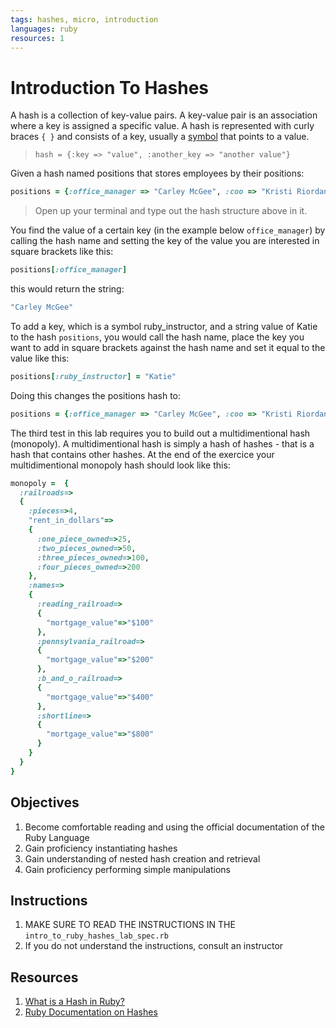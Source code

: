 ```yaml
---
tags: hashes, micro, introduction
languages: ruby
resources: 1
---
```

# Introduction To Hashes
A hash is a collection of key-value pairs. A key-value pair is an association where a key is assigned a specific value. A hash is represented with curly braces `{ }` and consists of a key, usually a [symbol](http://www.ruby-doc.org/core-2.1.5/Symbol.html) that points to a value.  

> `hash = {:key => "value", :another_key => "another value"}`

Given a hash named positions that stores employees by their positions:

```ruby
positions = {:office_manager => "Carley McGee", :coo => "Kristi Riordan ", :placements_manager => "Jackie Morgan", :creative_designer => "Edvin Lee"}
```

>Open up your terminal and type out the hash structure above in it.

You find the value of a certain key (in the example below `office_manager`) by calling the hash name and setting the key of the value you are interested in square brackets like this:

```ruby
positions[:office_manager]
```
this would return the string:
```ruby
"Carley McGee"
```

To add a key, which is a symbol ruby_instructor, and a string value of Katie to the hash `positions`, you would call the hash name, place the key you want to add in square brackets against the hash name and set it equal to the value like this:
```ruby
positions[:ruby_instructor] = "Katie"
```
Doing this changes the positions hash to:

```ruby
positions = {:office_manager => "Carley McGee", :coo => "Kristi Riordan ", :placements_manager => "Jackie Morgan", :creative_designer => "Edvin Lee", :ruby_instructor => "Katie"}
```

The third test in this lab requires you to build out a multidimentional hash (monopoly).  A multidimentional hash is simply a hash of hashes - that is a hash that contains other hashes. At the end of the exercice your multidimentional monopoly hash should look like this:

```ruby
monopoly =  {
  :railroads=>
  {
    :pieces=>4,
    "rent_in_dollars"=>
    {
      :one_piece_owned=>25,
      :two_pieces_owned=>50,
      :three_pieces_owned=>100,
      :four_pieces_owned=>200
    },
    :names=>
    {
      :reading_railroad=>
      {
        "mortgage_value"=>"$100"
      },
      :pennsylvania_railroad=>
      {
        "mortgage_value"=>"$200"
      },
      :b_and_o_railroad=>
      {
        "mortgage_value"=>"$400"
      },
      :shortline=>
      {
        "mortgage_value"=>"$800"
      }
    }
  }
}
```

## Objectives
1. Become comfortable reading and using the official documentation of the Ruby Language
2. Gain proficiency instantiating hashes
3. Gain understanding of nested hash creation and retrieval
4. Gain proficiency performing simple manipulations

## Instructions
1. MAKE SURE TO READ THE INSTRUCTIONS IN THE `intro_to_ruby_hashes_lab_spec.rb`
2. If you do not understand the instructions, consult an instructor

## Resources
1. [What is a Hash in Ruby?](http://ruby.about.com/od/rubyfeatures/a/hashes.htm)
2. [Ruby Documentation on Hashes](http://ruby-doc.org/core-2.1.3/Hash.html)
